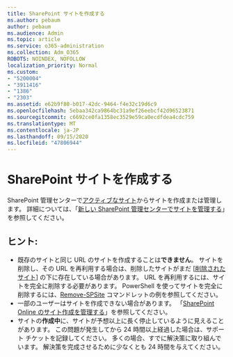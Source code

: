 ```yaml
---
title: SharePoint サイトを作成する
ms.author: pebaum
author: pebaum
ms.audience: Admin
ms.topic: article
ms.service: o365-administration
ms.collection: Adm_O365
ROBOTS: NOINDEX, NOFOLLOW
localization_priority: Normal
ms.custom:
- "5200004"
- "3911416"
- "1386"
- "2303"
ms.assetid: e62b9f80-b017-42dc-9464-f4e32c19d6c9
ms.openlocfilehash: 5ebaa342ca9864bc31a9ef26eebcf42d96523871
ms.sourcegitcommit: c6692ce0fa1358ec3529e59ca0ecdfdea4cdc759
ms.translationtype: MT
ms.contentlocale: ja-JP
ms.lasthandoff: 09/15/2020
ms.locfileid: "47806944"
---
```

# <a name="create-a-sharepoint-site"></a>SharePoint サイトを作成する

SharePoint 管理センターで[アクティブなサイト](https://admin.microsoft.com/sharepoint?page=sitemanagement&modern=true)からサイトを作成または管理します。 詳細については、「[新しい SharePoint 管理センターでサイトを管理する](https://docs.microsoft.com/sharepoint/manage-site-creation)」を参照してください。 

## <a name="tips"></a>ヒント:

- 既存のサイトと同じ URL のサイトを作成することは**できません**。 サイトを削除し、その URL を再利用する場合は、削除したサイトがまだ [[削除されたサイト](https://admin.microsoft.com/sharepoint?page=recyclebin&modern=true)] の下に存在している場合があります。 URL を再利用するには、サイトを完全に削除する必要があります。 PowerShell を使ってサイトを完全に削除するには、[Remove-SPSite](https://docs.microsoft.com/sharepoint/manage-sites-in-new-admin-center#delete-a-site) コマンドレットの例を参照してください。
- 一部のユーザーはサイトを作成できない場合があります。 「[SharePoint Online のサイト作成を管理する](https://docs.microsoft.com/sharepoint/manage-site-creation)」を参照してください。
- サイトの**作成中**に、サイトが予想以上に長く停止しているように見えることがあります。 この問題が発生してから 24 時間以上経過した場合は、サポート チケットを記録してください。 多くの場合、すでに解決策に取り組んでいます。 解決策を完成させるために少なくとも 24 時間を与えてください。
